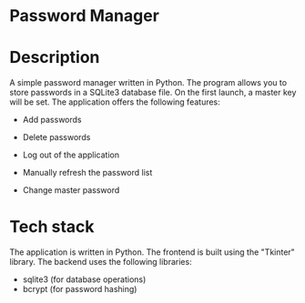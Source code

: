 # Password Manager

# Description

A simple password manager written in Python. The program allows you to store passwords in a SQLite3 database file. On the first launch, a master key will be set. The application offers the following features:

- Add passwords

- Delete passwords

- Log out of the application

- Manually refresh the password list

- Change master password

# Tech stack

The application is written in Python. The frontend is built using the "Tkinter" library. The backend uses the following libraries:

- sqlite3 (for database operations)
- bcrypt (for password hashing)
